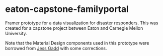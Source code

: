 # eaton-capstone-familyportal

Framer prototype for a data visualization for disaster responders. This was created for a capstone project between Eaton and Carnegie Mellon University.

Note that the Material Design components used in this prototype were borrowed from [Jess Gadd](https://blog.framer.com/introducing-the-materialcomponents-module-for-framer-890d32f09b6d) with some corrections.

